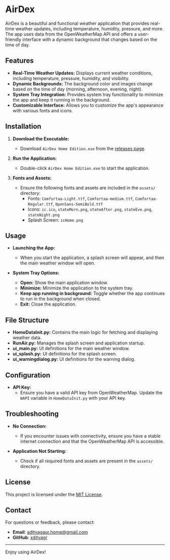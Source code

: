 # AirDex

AirDex is a beautiful and functional weather application that provides real-time weather updates, including temperature, humidity, pressure, and more. The app uses data from the OpenWeatherMap API and offers a user-friendly interface with a dynamic background that changes based on the time of day.

## Features

- **Real-Time Weather Updates:** Displays current weather conditions, including temperature, pressure, humidity, and visibility.
- **Dynamic Backgrounds:** The background color and images change based on the time of day (morning, afternoon, evening, night).
- **System Tray Integration:** Provides system tray functionality to minimize the app and keep it running in the background.
- **Customizable Interface:** Allows you to customize the app's appearance with various fonts and icons.

## Installation

1. **Download the Executable:**
   - Download `AirDex Home Edition.exe` from the [releases page](#).

2. **Run the Application:**
   - Double-click `AirDex Home Edition.exe` to start the application.

3. **Fonts and Assets:**
   - Ensure the following fonts and assets are included in the `assets/` directory:
     - Fonts: `Comfortaa-Light.ttf`, `Comfortaa-medium.ttf`, `Comfortaa-Regular.ttf`, `OpenSans-SemiBold.ttf`
     - Icons: `ic.ico`, `stateMorn.png`, `stateAfter.png`, `stateEve.png`, `stateNight.png`
     - Splash Screen: `icHome.png`

## Usage

- **Launching the App:**
  - When you start the application, a splash screen will appear, and then the main weather window will open.
  
- **System Tray Options:**
  - **Open:** Show the main application window.
  - **Minimize:** Minimize the application to the system tray.
  - **Keep app running in background:** Toggle whether the app continues to run in the background when closed.
  - **Exit:** Close the application.

## File Structure

- **HomeDataInit.py:** Contains the main logic for fetching and displaying weather data.
- **RunAir.py:** Manages the splash screen and application startup.
- **ui_main.py:** UI definitions for the main weather window.
- **ui_splash.py:** UI definitions for the splash screen.
- **ui_warningdialog.py:** UI definitions for the warning dialog.

## Configuration

- **API Key:**
  - Ensure you have a valid API key from OpenWeatherMap. Update the `WAPI` variable in `HomeDataInit.py` with your API key.

## Troubleshooting

- **No Connection:**
  - If you encounter issues with connectivity, ensure you have a stable internet connection and that the OpenWeatherMap API is accessible.

- **Application Not Starting:**
  - Check if all required fonts and assets are present in the `assets/` directory.

## License

This project is licensed under the [MIT License](LICENSE).

## Contact

For questions or feedback, please contact:

- **Email**: adityagaur.home@gmail.com
- **GitHub**: [xdityagr](https://github.com/xdityagr)
  
---

Enjoy using AirDex!

